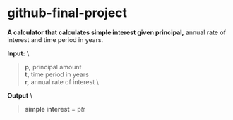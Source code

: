 # github-final-project 

**A calculator that calculates simple interest given principal,** annual rate of interest and time period in years. 

**Input:** \
> **p,** principal amount \
> **t,** time period in years \
> **r,** annual rate of interest \

**Output** \
> **simple interest** = p*t*r
